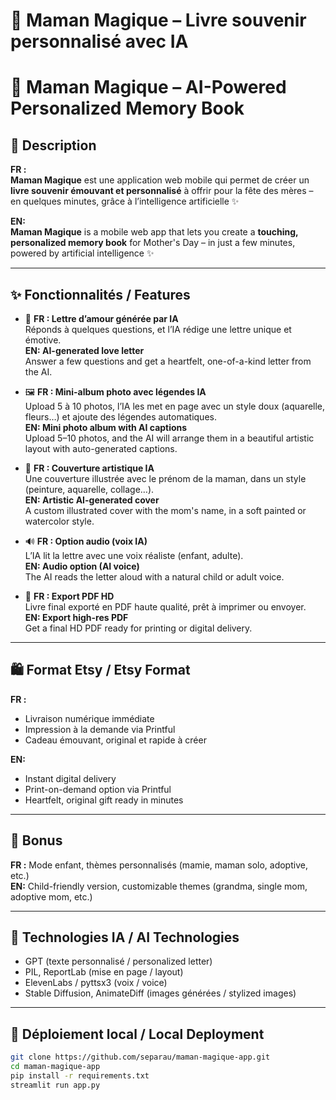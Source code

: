 # 🌸 Maman Magique – Livre souvenir personnalisé avec IA  
# 🌸 Maman Magique – AI-Powered Personalized Memory Book

## 💖 Description

**FR :**  
**Maman Magique** est une application web mobile qui permet de créer un **livre souvenir émouvant et personnalisé** à offrir pour la fête des mères – en quelques minutes, grâce à l’intelligence artificielle ✨

**EN:**  
**Maman Magique** is a mobile web app that lets you create a **touching, personalized memory book** for Mother's Day – in just a few minutes, powered by artificial intelligence ✨

---

## ✨ Fonctionnalités / Features

- 💌 **FR : Lettre d’amour générée par IA**  
  Réponds à quelques questions, et l’IA rédige une lettre unique et émotive.  
  **EN: AI-generated love letter**  
  Answer a few questions and get a heartfelt, one-of-a-kind letter from the AI.

- 🖼️ **FR : Mini-album photo avec légendes IA**  
  Upload 5 à 10 photos, l’IA les met en page avec un style doux (aquarelle, fleurs…) et ajoute des légendes automatiques.  
  **EN: Mini photo album with AI captions**  
  Upload 5–10 photos, and the AI will arrange them in a beautiful artistic layout with auto-generated captions.

- 🎨 **FR : Couverture artistique IA**  
  Une couverture illustrée avec le prénom de la maman, dans un style (peinture, aquarelle, collage…).  
  **EN: Artistic AI-generated cover**  
  A custom illustrated cover with the mom's name, in a soft painted or watercolor style.

- 🔊 **FR : Option audio (voix IA)**  
  L’IA lit la lettre avec une voix réaliste (enfant, adulte).  
  **EN: Audio option (AI voice)**  
  The AI reads the letter aloud with a natural child or adult voice.

- 📄 **FR : Export PDF HD**  
  Livre final exporté en PDF haute qualité, prêt à imprimer ou envoyer.  
  **EN: Export high-res PDF**  
  Get a final HD PDF ready for printing or digital delivery.

---

## 🛍️ Format Etsy / Etsy Format

**FR :**  
- Livraison numérique immédiate  
- Impression à la demande via Printful  
- Cadeau émouvant, original et rapide à créer

**EN:**  
- Instant digital delivery  
- Print-on-demand option via Printful  
- Heartfelt, original gift ready in minutes

---

## 🧒 Bonus

**FR :** Mode enfant, thèmes personnalisés (mamie, maman solo, adoptive, etc.)  
**EN:** Child-friendly version, customizable themes (grandma, single mom, adoptive mom, etc.)

---

## 🧠 Technologies IA / AI Technologies

- GPT (texte personnalisé / personalized letter)
- PIL, ReportLab (mise en page / layout)
- ElevenLabs / pyttsx3 (voix / voice)
- Stable Diffusion, AnimateDiff (images générées / stylized images)

---

## 🚀 Déploiement local / Local Deployment

```bash
git clone https://github.com/separau/maman-magique-app.git
cd maman-magique-app
pip install -r requirements.txt
streamlit run app.py
